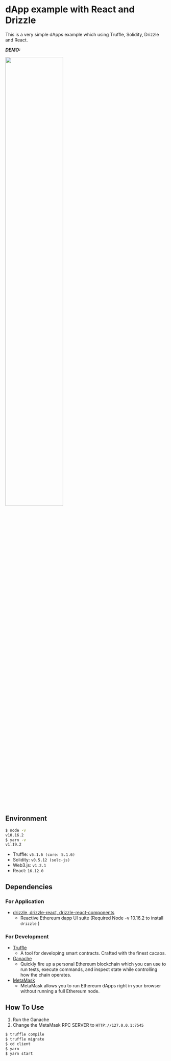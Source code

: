 # dApp example with React and Drizzle

This is a very simple dApps example which using Truffle, Solidity, Drizzle and React.

**_DEMO:_**

<img src="./client/src/resource/200102ScreenShot.jpg" width="60%">

## Environment

```bash
$ node -v
v10.16.2
$ yarn -v
v1.19.2
```

- Truffle: `v5.1.6 (core: 5.1.6)`
- Solidity: `v0.5.12 (solc-js)`
- Web3.js: `v1.2.1`
- React: `16.12.0`

## Dependencies

### For Application

- [drizzle, drizzle-react, drizzle-react-components](https://github.com/trufflesuite/drizzle)
  - Reactive Ethereum dapp UI suite (Required Node -v 10.16.2 to install `drizzle` )

### For Development

- [Truffle](https://github.com/trufflesuite/truffle)
  - A tool for developing smart contracts. Crafted with the finest cacaos.
- [Ganache](https://www.trufflesuite.com/ganache)
  - Quickly fire up a personal Ethereum blockchain which you can use to run tests, execute commands, and inspect state while controlling how the chain operates.
- [MetaMask](https://metamask.io/)
  - MetaMask allows you to run Ethereum dApps right in your browser without running a full Ethereum node.

## How To Use

1. Run the Ganache
2. Change the MetaMask RPC SERVER to `HTTP://127.0.0.1:7545`

```zsh
$ truffle compile
$ truffle migrate
$ cd client
$ yarn
$ yarn start
```
